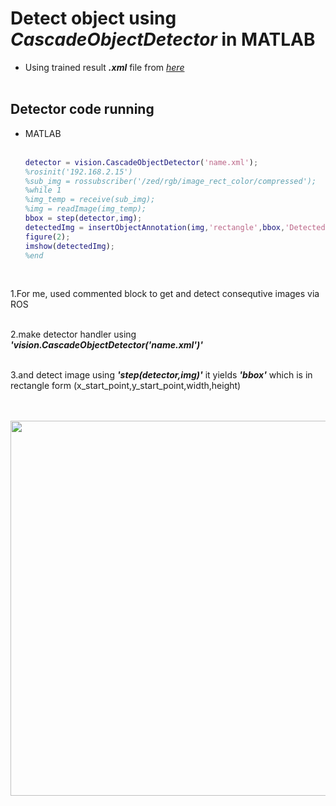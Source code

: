 # Detect object using _**CascadeObjectDetector**_ in MATLAB
+ Using trained result _**.xml**_ file from [_here_](https://github.com/engcang/CascadeObjectDetector_MATLAB_Python/tree/master/Train_Detector_MATLAB)
</br></br>

## Detector code running
+ MATLAB<br><br>
  ~~~MATLAB
  detector = vision.CascadeObjectDetector('name.xml');
  %rosinit('192.168.2.15')
  %sub_img = rossubscriber('/zed/rgb/image_rect_color/compressed');
  %while 1
  %img_temp = receive(sub_img);
  %img = readImage(img_temp);
  bbox = step(detector,img);
  detectedImg = insertObjectAnnotation(img,'rectangle',bbox,'Detected');
  figure(2);
  imshow(detectedImg);
  %end
  ~~~
<br>

1.For me, used commented block to get and detect consequtive images via ROS <br><br>

2.make detector handler using _**'vision.CascadeObjectDetector('name.xml')'**_ <br><br>

3.and detect image using _**'step(detector,img)'**_ it yields _**'bbox'**_ which is in rectangle form (x_start_point,y_start_point,width,height) <br><br><br>

  <p align="center">
  <img src="https://github.com/engcang/image-files/blob/master/opencv/Detected.gif" width="600" hspace="0"/>
  </p></br>
